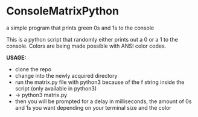 # ConsoleMatrixPython

a simple program that prints green 0s and 1s to the console

This is a python script that randomly either prints out a 0 or a 1 to the console. Colors are being made possible with ANSI color codes.

**USAGE:**
- clone the repo
- change into the newly acquired directory
- run the matrix.py file with python3 because of the f string inside the script (only available in python3)
- -> python3 matrix.py
- then you will be prompted for a delay in milliseconds, the amount of 0s and 1s you want depending on your terminal size and the color
